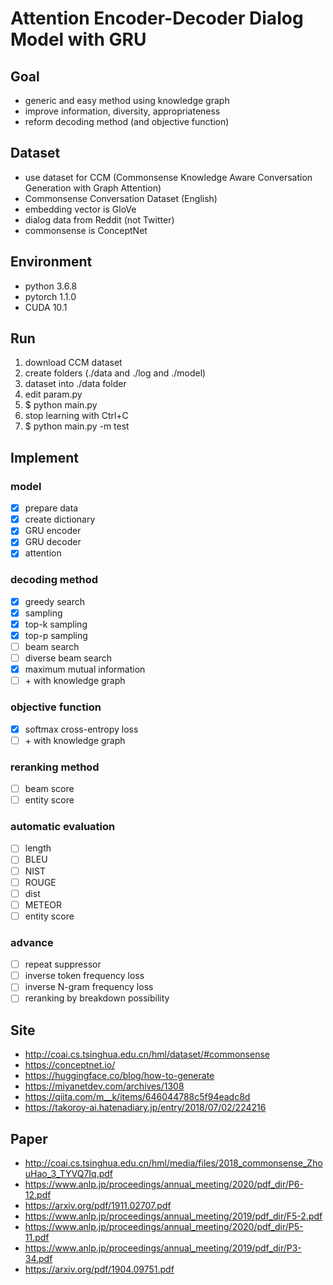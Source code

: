 # Attention Encoder-Decoder Dialog Model with GRU

## Goal
- generic and easy method using knowledge graph
- improve information, diversity, appropriateness
- reform decoding method (and objective function)

## Dataset
- use dataset for CCM
(Commonsense Knowledge Aware Conversation Generation with Graph Attention)  
- Commonsense Conversation Dataset (English)
- embedding vector is GloVe
- dialog data from Reddit (not Twitter)
- commonsense is ConceptNet

## Environment
- python 3.6.8
- pytorch 1.1.0
- CUDA 10.1

## Run
1. download CCM dataset
2. create folders (./data and ./log and ./model)
3. dataset into ./data folder
4. edit param.py
5. $ python main.py
6. stop learning with Ctrl+C
7. $ python main.py -m test

## Implement
### model
- [x] prepare data
- [x] create dictionary
- [x] GRU encoder
- [x] GRU decoder
- [x] attention

### decoding method
- [x] greedy search
- [x] sampling
- [x] top-k sampling
- [x] top-p sampling
- [ ] beam search
- [ ] diverse beam search
- [x] maximum mutual information
- [ ] \+ with knowledge graph

### objective function
- [x] softmax cross-entropy loss
- [ ] \+ with knowledge graph

### reranking method
- [ ] beam score
- [ ] entity score

### automatic evaluation
- [ ] length
- [ ] BLEU
- [ ] NIST
- [ ] ROUGE
- [ ] dist
- [ ] METEOR
- [ ] entity score

### advance
- [ ] repeat suppressor
- [ ] inverse token frequency loss
- [ ] inverse N-gram frequency loss
- [ ] reranking by breakdown possibility

## Site
- http://coai.cs.tsinghua.edu.cn/hml/dataset/#commonsense
- https://conceptnet.io/
- https://huggingface.co/blog/how-to-generate
- https://miyanetdev.com/archives/1308
- https://qiita.com/m__k/items/646044788c5f94eadc8d
- https://takoroy-ai.hatenadiary.jp/entry/2018/07/02/224216

## Paper
- http://coai.cs.tsinghua.edu.cn/hml/media/files/2018_commonsense_ZhouHao_3_TYVQ7Iq.pdf
- https://www.anlp.jp/proceedings/annual_meeting/2020/pdf_dir/P6-12.pdf
- https://arxiv.org/pdf/1911.02707.pdf
- https://www.anlp.jp/proceedings/annual_meeting/2019/pdf_dir/F5-2.pdf
- https://www.anlp.jp/proceedings/annual_meeting/2020/pdf_dir/P5-11.pdf
- https://www.anlp.jp/proceedings/annual_meeting/2019/pdf_dir/P3-34.pdf
- https://arxiv.org/pdf/1904.09751.pdf
